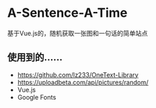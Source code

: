 # A-Sentence-A-Time
基于Vue.js的，随机获取一张图和一句话的简单站点

## 使用到的……
- https://github.com/lz233/OneText-Library
- https://uploadbeta.com/api/pictures/random/
- Vue.js
- Google Fonts
